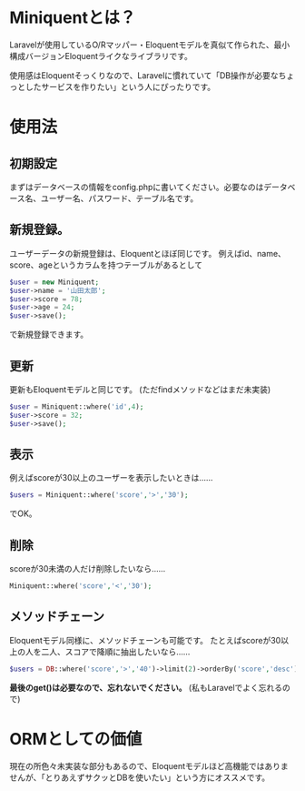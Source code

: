 # Miniquentとは？
Laravelが使用しているO/Rマッパー・Eloquentモデルを真似て作られた、最小構成バージョンEloquentライクなライブラリです。

使用感はEloquentそっくりなので、Laravelに慣れていて「DB操作が必要なちょっとしたサービスを作りたい」という人にぴったりです。

# 使用法
## 初期設定
まずはデータベースの情報をconfig.phpに書いてください。必要なのはデータベース名、ユーザー名、パスワード、テーブル名です。

## 新規登録。

ユーザーデータの新規登録は、Eloquentとほぼ同じです。
例えばid、name、score、ageというカラムを持つテーブルがあるとして

```php
$user = new Miniquent;
$user->name = '山田太郎';
$user->score = 78;
$user->age = 24;
$user->save(); 
```

で新規登録できます。

## 更新

更新もEloquentモデルと同じです。
(ただfindメソッドなどはまだ未実装)

```php
$user = Miniquent::where('id',4);
$user->score = 32;
$user->save();
```


## 表示
例えばscoreが30以上のユーザーを表示したいときは……

```php
$users = Miniquent::where('score','>','30');
```

でOK。


## 削除
scoreが30未満の人だけ削除したいなら……


```php
Miniquent::where('score','<','30');
```


## メソッドチェーン
Eloquentモデル同様に、メソッドチェーンも可能です。
たとえばscoreが30以上の人を二人、スコアで降順に抽出したいなら……

```php
$users = DB::where('score','>','40')->limit(2)->orderBy('score','desc')->get();
```

**最後のget()は必要なので、忘れないでください。**
(私もLaravelでよく忘れるので)



# ORMとしての価値
現在の所色々未実装な部分もあるので、Eloquentモデルほど高機能ではありませんが、「とりあえずサクッとDBを使いたい」という方にオススメです。

